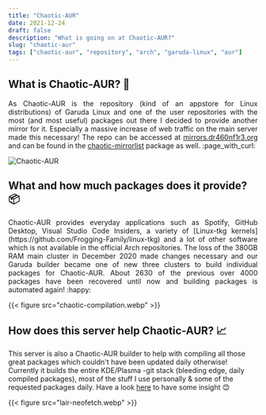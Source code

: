 ```yaml
---
title: "Chaotic-AUR"
date: 2021-12-24
draft: false
description: "What is going on at Chaotic-AUR?"
slug: "chaotic-aur"
tags: ["chaotic-aur", "repository", "arch", "garuda-linux", "aur"]
---
```


## What is Chaotic-AUR? :eyes:

<div style="text-align: justify">
As Chaotic-AUR is the repository (kind of an appstore for Linux distributions) of Garuda Linux and one of the user repositories with the most (and most useful) packages out there I decided to provide another mirror for it. Especially a massive increase of web traffic on the main server made this necessary! The repo can be accessed at <a href="https://mirrors.dr460nf1r3.org">mirrors.dr460nf1r3.org</a> and can be found in the <a href="https://github.com/chaotic-aur/pkgbuild-chaotic-mirrorlist/blob/main/mirrorlist">chaotic-mirrorlist</a> package as well. :page_with_curl:
</div>


![Chaotic-AUR](https://avatars.githubusercontent.com/u/66071775?s=400&u=99bc0536e7e77fe3e58839996600848f2d930ed5&v=4)

## What and how much packages does it provide? :package:

<div style="text-align: justify">
Chaotic-AUR provides everyday applications such as Spotify, GitHub Desktop, Visual Studio Code Insiders, a variety of [Linux-tkg kernels](https://github.com/Frogging-Family/linux-tkg) and a lot of other software which is not available in the official Arch repositories. The loss of the 380GB RAM main cluster in December 2020 made changes necessary and our Garuda builder became one of new three clusters to build individual packages for Chaotic-AUR. About 2630 of the previous over 4000 packages have been recovered until now and building packages is automated again! :happy:
</div>

{{< figure src="chaotic-compilation.webp" >}}

## How does this server help Chaotic-AUR? :chart_with_upwards_trend:
This server is also a Chaotic-AUR builder to help with compiling all those great packages which couldn't have been updated daily otherwise! Currently it builds the entire KDE/Plasma -git stack (bleeding edge, daily compiled packages), most of the stuff I use personally & some of the requested packages daily. Have a look [here](https://github.com/chaotic-aur/packages/tree/main/dragon-cluster) to have some insight :blush:

{{< figure src="lair-neofetch.webp" >}}